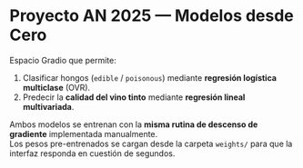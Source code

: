 # Proyecto AN 2025 — Modelos desde Cero

Espacio Gradio que permite:

1. Clasificar hongos (`edible` / `poisonous`) mediante **regresión logística multiclase** (OVR).
2. Predecir la **calidad del vino tinto** mediante **regresión lineal multivariada**.

Ambos modelos se entrenan con la **misma rutina de descenso de gradiente** implementada manualmente.  
Los pesos pre-entrenados se cargan desde la carpeta `weights/` para que la interfaz responda en cuestión de segundos.
